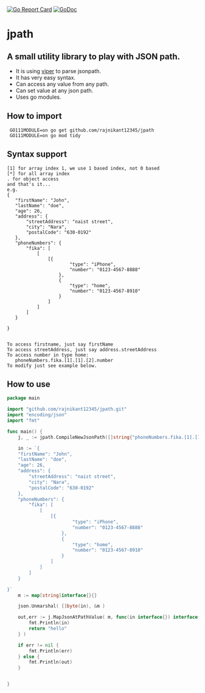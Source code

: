 [![Go Report Card](https://goreportcard.com/badge/github.com/rajnikant12345/jpath)](https://goreportcard.com/report/github.com/rajnikant12345/jpath)
[![GoDoc](https://godoc.org/github.com/rajnikant12345/jpath?status.svg)](https://godoc.org/github.com/rajnikant12345/jpath)
# jpath 
## A small utility library to play with JSON path.

* It is using [viper](https://github.com/spf13/viper) to parse jsonpath.
* It has very easy syntax.
* Can access any value from any path.
* Can set value at any json path.
* Uses go modules.

## How to import
```
 GO111MODULE=on go get github.com/rajnikant12345/jpath
 GO111MODULE=on go mod tidy
```

## Syntax support
 ```
 [1] for array index 1, we use 1 based index, not 0 based
 [*] for all array index
 . for object access
 and that's it...
 e.g.
 {
 	"firstName": "John",
 	"lastName": "doe",
 	"age": 26,
 	"address": {
 		"streetAddress": "naist street",
 		"city": "Nara",
 		"postalCode": "630-0192"
 	},
 	"phoneNumbers": {
 		"fika": [
 			[
 				[{
 						"type": "iPhone",
 						"number": "0123-4567-8888"
 					},
 					{
 						"type": "home",
 						"number": "0123-4567-8910"
 					}
 				]
 			]
 		]
 	}
 
 }
 
 
 To access firstname, just say firstName
 To access streetAddress, just say address.streetAddress
 To access number in type home:
    phoneNumbers.fika.[1].[1].[2].number
 To modify just see example below.
 
 ``` 
 
 
  

## How to use

```Go
package main

import "github.com/rajnikant12345/jpath.git"
import "encoding/json"
import "fmt"

func main() {
	j, _ := jpath.CompileNewJsonPath([]string{"phoneNumbers.fika.[1].[1].[*].number", "firstName"})

	in := `{
	"firstName": "John",
	"lastName": "doe",
	"age": 26,
	"address": {
		"streetAddress": "naist street",
		"city": "Nara",
		"postalCode": "630-0192"
	},
	"phoneNumbers": {
		"fika": [
			[
				[{
						"type": "iPhone",
						"number": "0123-4567-8888"
					},
					{
						"type": "home",
						"number": "0123-4567-8910"
					}
				]
			]
		]
	}

}`
	m := map[string]interface{}{}

	json.Unmarshal( []byte(in), &m )

	out,err := j.MapJsonAtPathValue( m, func(in interface{}) interface{} {
		fmt.Println(in)
		return "hello"
	} )

	if err != nil {
		fmt.Println(err)
	} else {
	    fmt.Println(out)
	}


}
```
